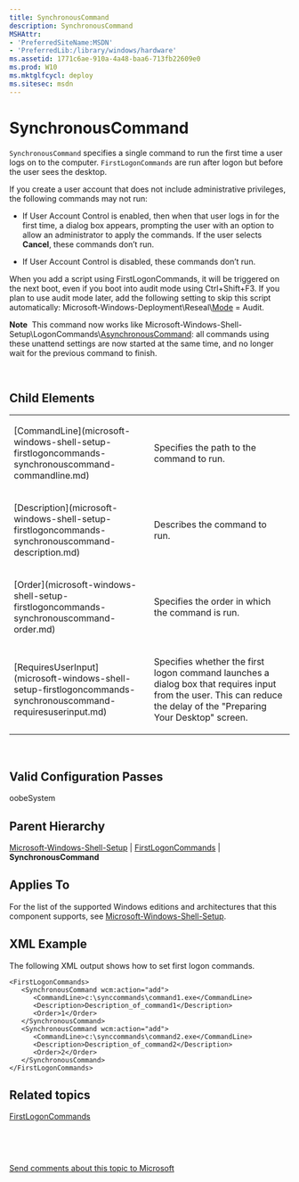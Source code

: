 ```yaml
---
title: SynchronousCommand
description: SynchronousCommand
MSHAttr:
- 'PreferredSiteName:MSDN'
- 'PreferredLib:/library/windows/hardware'
ms.assetid: 1771c6ae-910a-4a48-baa6-713fb22609e0
ms.prod: W10
ms.mktglfcycl: deploy
ms.sitesec: msdn
---
```


# SynchronousCommand


`SynchronousCommand` specifies a single command to run the first time a user logs on to the computer. `FirstLogonCommands` are run after logon but before the user sees the desktop.

If you create a user account that does not include administrative privileges, the following commands may not run:

-   If User Account Control is enabled, then when that user logs in for the first time, a dialog box appears, prompting the user with an option to allow an administrator to apply the commands. If the user selects **Cancel**, these commands don’t run.

-   If User Account Control is disabled, these commands don’t run.

When you add a script using FirstLogonCommands, it will be triggered on the next boot, even if you boot into audit mode using Ctrl+Shift+F3. If you plan to use audit mode later, add the following setting to skip this script automatically: Microsoft-Windows-Deployment\\Reseal\\[Mode](microsoft-windows-deployment-resealmode.md) = Audit.

**Note**  This command now works like Microsoft-Windows-Shell-Setup\\LogonCommands\\[AsynchronousCommand](microsoft-windows-shell-setuplogoncommands.md): all commands using these unattend settings are now started at the same time, and no longer wait for the previous command to finish. 

 

## Child Elements


<table>
<colgroup>
<col width="50%" />
<col width="50%" />
</colgroup>
<tbody>
<tr class="odd">
<td><p>[CommandLine](microsoft-windows-shell-setup-firstlogoncommands-synchronouscommand-commandline.md)</p></td>
<td><p>Specifies the path to the command to run.</p></td>
</tr>
<tr class="even">
<td><p>[Description](microsoft-windows-shell-setup-firstlogoncommands-synchronouscommand-description.md)</p></td>
<td><p>Describes the command to run.</p></td>
</tr>
<tr class="odd">
<td><p>[Order](microsoft-windows-shell-setup-firstlogoncommands-synchronouscommand-order.md)</p></td>
<td><p>Specifies the order in which the command is run.</p></td>
</tr>
<tr class="even">
<td><p>[RequiresUserInput](microsoft-windows-shell-setup-firstlogoncommands-synchronouscommand-requiresuserinput.md)</p></td>
<td><p>Specifies whether the first logon command launches a dialog box that requires input from the user. This can reduce the delay of the &quot;Preparing Your Desktop&quot; screen.</p></td>
</tr>
</tbody>
</table>

 

## Valid Configuration Passes


oobeSystem

## Parent Hierarchy


[Microsoft-Windows-Shell-Setup](microsoft-windows-shell-setup.md) | [FirstLogonCommands](microsoft-windows-shell-setupfirstlogoncommands.md) | **SynchronousCommand**

## Applies To


For the list of the supported Windows editions and architectures that this component supports, see [Microsoft-Windows-Shell-Setup](microsoft-windows-shell-setup.md).

## XML Example


The following XML output shows how to set first logon commands.

``` syntax
<FirstLogonCommands>
   <SynchronousCommand wcm:action="add">
      <CommandLine>c:\synccommands\command1.exe</CommandLine>
      <Description>Description_of_command1</Description>
      <Order>1</Order>
   </SynchronousCommand>
   <SynchronousCommand wcm:action="add">
      <CommandLine>c:\synccommands\command2.exe</CommandLine>
      <Description>Description_of_command2</Description>
      <Order>2</Order>
   </SynchronousCommand>
</FirstLogonCommands>
```

## Related topics


[FirstLogonCommands](microsoft-windows-shell-setupfirstlogoncommands.md)

 

 

[Send comments about this topic to Microsoft](mailto:wsddocfb@microsoft.com?subject=Documentation%20feedback%20%5Bp_unattend\p_unattend%5D:%20SynchronousCommand%20%20RELEASE:%20%2810/3/2016%29&body=%0A%0APRIVACY%20STATEMENT%0A%0AWe%20use%20your%20feedback%20to%20improve%20the%20documentation.%20We%20don't%20use%20your%20email%20address%20for%20any%20other%20purpose,%20and%20we'll%20remove%20your%20email%20address%20from%20our%20system%20after%20the%20issue%20that%20you're%20reporting%20is%20fixed.%20While%20we're%20working%20to%20fix%20this%20issue,%20we%20might%20send%20you%20an%20email%20message%20to%20ask%20for%20more%20info.%20Later,%20we%20might%20also%20send%20you%20an%20email%20message%20to%20let%20you%20know%20that%20we've%20addressed%20your%20feedback.%0A%0AFor%20more%20info%20about%20Microsoft's%20privacy%20policy,%20see%20http://privacy.microsoft.com/default.aspx. "Send comments about this topic to Microsoft")





